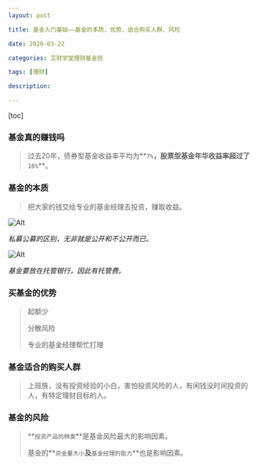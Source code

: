 ```yaml
---
layout: post

title: 基金入门基础——基金的本质、优势、适合购买人群、风险

date: 2020-03-22

categories: 艾财学堂理财基金班

tags: [理财]

description: 

---
```


[toc]

### 基金真的赚钱吗

> 过去20年，债券型基金收益率平均为**`7%`**，股票型基金年华收益率超过了**`16%`**。

### 基金的本质

> 把大家的钱交给专业的基金经理去投资，赚取收益。

![Alt](https://user-images.githubusercontent.com/35519242/77218721-5d57e180-6b69-11ea-9a31-da3018f4878f.png)

*私募公募的区别，无非就是公开和不公开而已。*

![Alt](https://user-images.githubusercontent.com/35519242/77218774-e1aa6480-6b69-11ea-99aa-d2cab391c9c9.png)

*基金要放在托管银行，因此有托管费。*

### 买基金的优势

> 起额少
>
> 分散风险
>
> 专业的基金经理帮忙打理

### 基金适合的购买人群

> 上班族，没有投资经验的小白，害怕投资风险的人，有闲钱没时间投资的人，有特定理财目标的人。

### 基金的风险

> **`投资产品的种类`**是基金风险最大的影响因素。
>
> 基金的**`资金量大小`**及**`基金经理的能力`**也是影响因素。
